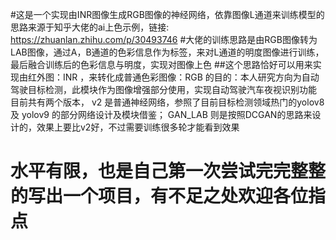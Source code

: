 #这是一个实现由INR图像生成RGB图像的神经网络，依靠图像L通道来训练模型的思路来源于知乎大佬的ai上色示例，链接: https://zhuanlan.zhihu.com/p/30493746
#大佬的训练思路是由RGB图像转为LAB图像，通过A，B通道的色彩信息作为标签，来对L通道的明度图像进行训练，最后融合训练后的色彩信息与明度，实现对图像上色
##这个思路恰好可以用来实现由红外图：INR ，来转化成普通色彩图像：RGB 的目的：本人研究方向为自动驾驶目标检测，此模块作为图像增强部分使用，实现自动驾驶汽车夜视识别功能
目前共有两个版本， v2 是普通神经网络，参照了目前目标检测领域热门的yolov8 及 yolov9 的部分网络设计及模块借鉴；
                   GAN_LAB 则是按照DCGAN的思路来设计的，效果上要比v2好，不过需要训练很多轮才能看到效果


# 水平有限，也是自己第一次尝试完完整整的写出一个项目，有不足之处欢迎各位指点